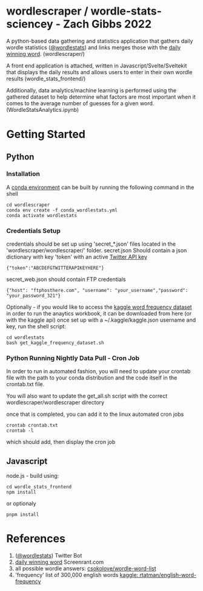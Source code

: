 # wordlescraper / wordle-stats-sciencey - Zach Gibbs 2022
A python-based data gathering and statistics application that gathers daily wordle statistics ([@wordlestats](https://twitter.com/wordlestats)) and links merges those with the [daily winning word](https://screenrant.com/wordle-answers-updated-word-puzzle-guide/). (wordlescraper/)

A front end application is attached, written in Javascript/Svelte/Sveltekit that displays the daily results and allows users to enter in their own wordle results (wordle_stats_frontend/)

Additionally, data analytics/machine learning is performed using the gathered dataset to help determine what factors are most important when it comes to the average number of guesses for a given word. (WordleStatsAnalytics.ipynb)

# Getting Started

## Python 
### Installation
A [conda environment](https://docs.conda.io/en/latest/miniconda.html#latest-miniconda-installer-links) can be built by running the following command in the shell
```
cd wordlescraper
conda env create -f conda_wordlestats.yml
conda activate wordlestats
```

### Credentials Setup
credentials should be set up using 'secret_*.json' files located in the 'wordlescraper/wordlescraper/' folder.
secret.json
    Should contain a json dictionary with key 'token' with an active [Twitter API key](https://developer.twitter.com/en/docs/twitter-api)
```
{"token":"ABCDEFGTWITTERAPIKEYHERE"}
```
secret_web.json
    should contain FTP credentials
```
{"host": "ftphosthere.com", "username": "your_username","password": "your_password_321"}
```

Optionally - if you would like to access the [kaggle word frequency dataset](https://www.kaggle.com/datasets/rtatman/english-word-frequency) in order to run the anaytics workbook, it can be downloaded from here (or with the kaggle api)
once set up with a ~/.kaggle/kaggle.json username and key, run the shell script:
```
cd wordlestats
bash get_kaggle_frequency_dataset.sh
```

### Python Running Nightly Data Pull - Cron Job
In order to run in automated fashion, you will need to update your crontab file with the path
to your conda distribution and the code itself in the crontab.txt file. 

You will also want to update the get_all.sh script with the correct wordlescraper/wordlescraper directory

once that is completed, you can add it to the linux automated cron jobs
```
crontab crontab.txt
crontab -l
```
which should add, then display the cron job

## Javascript
node.js - build using:

```
cd wordle_stats_frontend
npm install
```
or optionaly
```
pnpm install
```

# References
1) ([@wordlestats](https://twitter.com/wordlestats)) Twitter Bot
2) [daily winning word](https://screenrant.com/wordle-answers-updated-word-puzzle-guide/) Screenrant.com
3) all possible wordle answers: [csokolove/wordle-word-list](https://github.com/csokolove/wordle-word-list)
4) 'frequency' list of 300,000 english words [kaggle: rtatman/english-word-frequency](https://www.kaggle.com/datasets/rtatman/english-word-frequency)